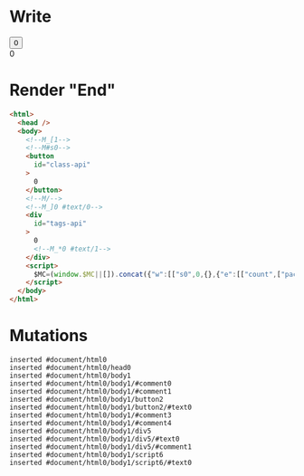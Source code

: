 # Write
  <!--M_[1--><!--M#s0--><button id=class-api>0</button><!--M/--><!--M_]0 #text/0--><div id=tags-api>0<!--M_*0 #text/1--></div><script>$MC=(window.$MC||[]).concat({"w":[["s0",0,{},{"e":[["count",["packages/translator-interop/src/__tests__/fixtures/interop-events-tags-to-class/template.marko_0/onCount",0]]],"f":1,"p":null}]],"t":["packages/translator-interop/src/__tests__/fixtures/interop-events-tags-to-class/components/class-counter.marko"]});WALKER_RUNTIME("M")("_");M._.r=[_=>(_.b={0:{"#text/0!":_.a={m5c:"s0"},"#text/0(":_._.$compat_renderer(_._["packages/translator-interop/src/__tests__/fixtures/interop-events-tags-to-class/components/class-counter.marko"])},1:_.a}),1,"$compat_setScope",0];M._.w()</script>


# Render "End"
```html
<html>
  <head />
  <body>
    <!--M_[1-->
    <!--M#s0-->
    <button
      id="class-api"
    >
      0
    </button>
    <!--M/-->
    <!--M_]0 #text/0-->
    <div
      id="tags-api"
    >
      0
      <!--M_*0 #text/1-->
    </div>
    <script>
      $MC=(window.$MC||[]).concat({"w":[["s0",0,{},{"e":[["count",["packages/translator-interop/src/__tests__/fixtures/interop-events-tags-to-class/template.marko_0/onCount",0]]],"f":1,"p":null}]],"t":["packages/translator-interop/src/__tests__/fixtures/interop-events-tags-to-class/components/class-counter.marko"]});WALKER_RUNTIME("M")("_");M._.r=[_=&gt;(_.b={0:{"#text/0!":_.a={m5c:"s0"},"#text/0(":_._.$compat_renderer(_._["packages/translator-interop/src/__tests__/fixtures/interop-events-tags-to-class/components/class-counter.marko"])},1:_.a}),1,"$compat_setScope",0];M._.w()
    </script>
  </body>
</html>
```

# Mutations
```
inserted #document/html0
inserted #document/html0/head0
inserted #document/html0/body1
inserted #document/html0/body1/#comment0
inserted #document/html0/body1/#comment1
inserted #document/html0/body1/button2
inserted #document/html0/body1/button2/#text0
inserted #document/html0/body1/#comment3
inserted #document/html0/body1/#comment4
inserted #document/html0/body1/div5
inserted #document/html0/body1/div5/#text0
inserted #document/html0/body1/div5/#comment1
inserted #document/html0/body1/script6
inserted #document/html0/body1/script6/#text0
```
